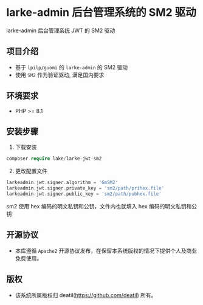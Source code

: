 # larke-admin 后台管理系统的 SM2 驱动

larke-admin 后台管理系统 JWT 的 SM2 驱动


## 项目介绍

*  基于 `lpilp/guomi` 的 `larke-admin` 的 SM2 驱动
*  使用 `SM2` 作为验证驱动, 满足国内要求


## 环境要求

 - PHP >= 8.1


## 安装步骤

1. 下载安装

```php
composer require lake/larke-jwt-sm2
```

2. 更改配置文件

```php
larkeadmin.jwt.signer.algorithm = 'GmSM2'
larkeadmin.jwt.signer.private_key = 'sm2/path/prihex.file'
larkeadmin.jwt.signer.public_key = 'sm2/path/pubhex.file'
```

sm2 使用 hex 编码的明文私钥和公钥，文件内也就填入 hex 编码的明文私钥和公钥


## 开源协议

*  本库遵循 `Apache2` 开源协议发布，在保留本系统版权的情况下提供个人及商业免费使用。 


## 版权

*  该系统所属版权归 deatil(https://github.com/deatil) 所有。
